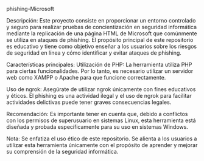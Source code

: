 phishing-Microsoft

Descripción:
Este proyecto consiste en proporcionar un entorno controlado y seguro para realizar pruebas de concientización en seguridad informática mediante la replicación de una página HTML de Microsoft que comúnmente se utiliza en ataques de phishing. El propósito principal de este repositorio es educativo y tiene como objetivo enseñar a los usuarios sobre los riesgos de seguridad en línea y cómo identificar y evitar ataques de phishing.

Características principales:
Utilización de PHP: La herramienta utiliza PHP para ciertas funcionalidades. Por lo tanto, es necesario utilizar un servidor web como XAMPP o Apache para que funcione correctamente.

Uso de ngrok: Asegúrate de utilizar ngrok únicamente con fines educativos y éticos. El phishing es una actividad ilegal y el uso de ngrok para facilitar actividades delictivas puede tener graves consecuencias legales.

Recomendación:
Es importante tener en cuenta que, debido a conflictos con los permisos de superusuario en sistemas Linux, esta herramienta está diseñada y probada específicamente para su uso en sistemas Windows. 

Nota: 
Se enfatiza el uso ético de este repositorio. Se alienta a los usuarios a utilizar esta herramienta únicamente con el propósito de aprender y mejorar su comprensión de la seguridad informática.
